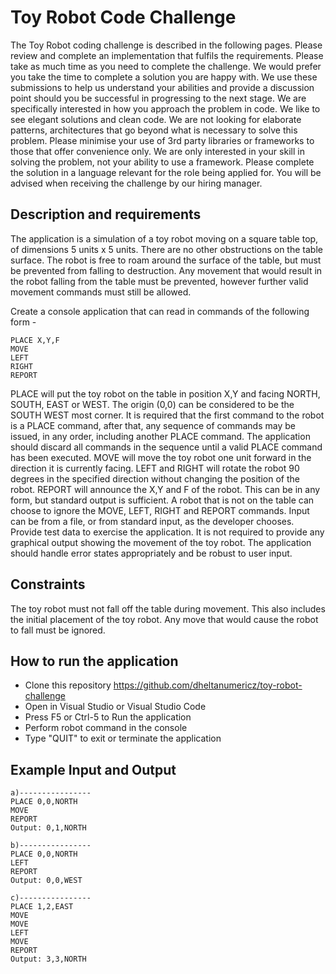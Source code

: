 # Toy Robot Code Challenge

The Toy Robot coding challenge is described in the following pages. Please review and complete an implementation that
fulfils the requirements. Please take as much time as you need to complete the challenge. We would prefer you take the
time to complete a solution you are happy with.
We use these submissions to help us understand your abilities and provide a discussion point should you be successful
in progressing to the next stage. We are specifically interested in how you approach the problem in code. We like to see
elegant solutions and clean code. We are not looking for elaborate patterns, architectures that go beyond what is
necessary to solve this problem. Please minimise your use of 3rd party libraries or frameworks to those that offer
convenience only. We are only interested in your skill in solving the problem, not your ability to use a framework.
Please complete the solution in a language relevant for the role being applied for. You will be advised when receiving the
challenge by our hiring manager.

## Description and requirements

The application is a simulation of a toy robot moving on a square table top, of dimensions 5 units x 5 units. There are no
other obstructions on the table surface. The robot is free to roam around the surface of the table, but must be prevented
from falling to destruction. Any movement that would result in the robot falling from the table must be prevented,
however further valid movement commands must still be allowed.

Create a console application that can read in commands of the following form -

```
PLACE X,Y,F
MOVE
LEFT
RIGHT
REPORT
```

PLACE will put the toy robot on the table in position X,Y and facing NORTH, SOUTH, EAST or WEST. The origin (0,0)
can be considered to be the SOUTH WEST most corner. It is required that the first command to the robot is a PLACE
command, after that, any sequence of commands may be issued, in any order, including another PLACE command. The
application should discard all commands in the sequence until a valid PLACE command has been executed.
MOVE will move the toy robot one unit forward in the direction it is currently facing.
LEFT and RIGHT will rotate the robot 90 degrees in the specified direction without changing the position of the robot.
REPORT will announce the X,Y and F of the robot. This can be in any form, but standard output is sufficient.
A robot that is not on the table can choose to ignore the MOVE, LEFT, RIGHT and REPORT commands.
Input can be from a file, or from standard input, as the developer chooses.
Provide test data to exercise the application.
It is not required to provide any graphical output showing the movement of the toy robot.
The application should handle error states appropriately and be robust to user input.

## Constraints

The toy robot must not fall off the table during movement. This also includes the initial placement of the toy robot. Any
move that would cause the robot to fall must be ignored.

## How to run the application

- Clone this repository <https://github.com/dheltanumericz/toy-robot-challenge>
- Open in Visual Studio or Visual Studio Code
- Press F5 or Ctrl-5 to Run the application
- Perform robot command in the console
- Type "QUIT" to exit or terminate the application

## Example Input and Output

```
a)----------------
PLACE 0,0,NORTH
MOVE
REPORT
Output: 0,1,NORTH

b)----------------
PLACE 0,0,NORTH
LEFT
REPORT
Output: 0,0,WEST

c)----------------
PLACE 1,2,EAST
MOVE
MOVE
LEFT
MOVE
REPORT
Output: 3,3,NORTH
```
